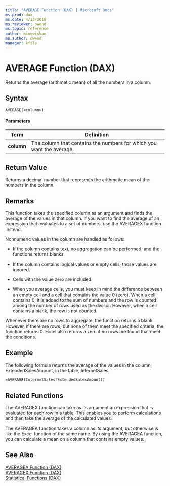 ```yaml
---
title: "AVERAGE Function (DAX) | Microsoft Docs"
ms.prod: dax
ms.date: 4/13/2018
ms.reviewer: owend
ms.topic: reference
author: minewiskan
ms.author: owend
manager: kfile
---
```

# AVERAGE Function (DAX)
Returns the average (arithmetic mean) of all the numbers in a column.  
  
## Syntax  
  
```  
AVERAGE(<column>)  
```  
  
#### Parameters  
  
|Term|Definition|  
|--------|--------------|  
|**column**|The column that contains the numbers for which you want the average.|  
  
## Return Value  
Returns a decimal number that represents the arithmetic mean of the numbers in the column.  
  
## Remarks  
This function takes the specified column as an argument and finds the average of the values in that column. If you want to find the average of an expression that evaluates to a set of numbers, use the AVERAGEX function instead.  
  
Nonnumeric values in the column are handled as follows:  
  
-   If the column contains text, no aggregation can be performed, and the functions returns blanks.  
  
-   If the column contains logical values or empty cells, those values are ignored.  
  
-   Cells with the value zero are included.  
  
-   When you average cells, you must keep in mind the difference between an empty cell and a cell that contains the value 0 (zero). When a cell contains 0, it is added to the sum of numbers and the row is counted among the number of rows used as the divisor. However, when a cell contains a blank, the row is not counted.  
  
Whenever there are no rows to aggregate, the function returns a blank. However, if there are rows, but none of them meet the specified criteria, the function returns 0. Excel also returns a zero if no rows are found that meet the conditions.  
  
## Example  
The following formula returns the average of the values in the column, ExtendedSalesAmount, in the table, InternetSales.  
  
```  
=AVERAGE(InternetSales[ExtendedSalesAmount])  
```  
  
## Related Functions  
The AVERAGEX function can take as its argument an expression that is evaluated for each row in a table. This enables you to perform calculations and then take the average of the calculated values.  
  
The AVERAGEA function takes a column as its argument, but otherwise is like the Excel function of the same name. By using the AVERAGEA function, you can calculate a mean on a column that contains empty values.  
  
## See Also  
[AVERAGEA Function &#40;DAX&#41;](averagea-function-dax.md)  
[AVERAGEX Function &#40;DAX&#41;](averagex-function-dax.md)  
[Statistical Functions &#40;DAX&#41;](statistical-functions-dax.md)  
  
